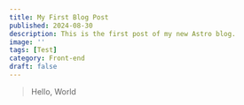 ```yaml
---
title: My First Blog Post
published: 2024-08-30
description: This is the first post of my new Astro blog.
image: ''
tags: [Test]
category: Front-end
draft: false
---
```

> Hello, World